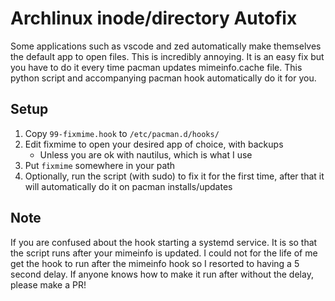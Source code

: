 # Archlinux inode/directory Autofix
Some applications such as vscode and zed automatically make themselves the default app to open files. This is incredibly annoying. It is an easy fix but you have to do it every time pacman updates mimeinfo.cache file. This python script and accompanying pacman hook automatically do it for you.

## Setup
1. Copy `99-fixmime.hook` to `/etc/pacman.d/hooks/`
2. Edit fixmime to open your desired app of choice, with backups
    - Unless you are ok with nautilus, which is what I use
3. Put `fixmime` somewhere in your path
4. Optionally, run the script (with sudo) to fix it for the first time, after that it will automatically do it on pacman installs/updates

## Note
If you are confused about the hook starting a systemd service. It is so that the script runs after your mimeinfo is updated. I could not for the life of me get the hook to run after the mimeinfo hook so I resorted to having a 5 second delay. If anyone knows how to make it run after without the delay, please make a PR!
